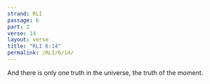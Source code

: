 ```yaml
---
strand: RLI
passage: 6
part: 2
verse: 14
layout: verse
title: "RLI 6:14"
permalink: /RLI/6/14/
---
```

And there is only one truth in the universe, the truth of the moment.

